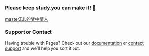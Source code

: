 ### Please keep study,you can make it! :100:

[masterZJL的梦中情人](https://masterzjl.github.io/my-web-project/test-site/index.html)

### Support or Contact

Having trouble with Pages? Check out our [documentation](https://help.github.com/categories/github-pages-basics/) or [contact support](https://github.com/contact) and we’ll help you sort it out.

